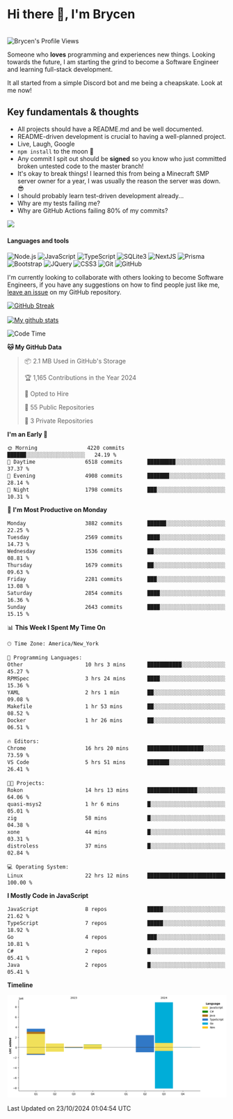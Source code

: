 # Hi there 👋, I'm Brycen

<br>
<img src="https://komarev.com/ghpvc/?username=BrycensRanch" alt="Brycen's Profile Views" />

Someone who **loves** programming and experiences new things. Looking towards the future, I am starting the grind to become a Software Engineer and learning full-stack development.

It all started from a simple Discord bot and me being a cheapskate. Look at me now!

## Key fundamentals & thoughts

- All projects should have a README.md and be well documented.
- README-driven development is crucial to having a well-planned project.
- Live, Laugh, Google
- `npm install` to the moon 🚀
- Any commit I spit out should be **signed** so you know who just committed broken untested code to the master branch!
- It's okay to break things! I learned this from being a Minecraft SMP server owner for a year, I was usually the reason the server was down. 😎
- I should probably learn test-driven development already...
- Why are my tests failing me?
- Why are GitHub Actions failing 80% of my commits? 

<img src="https://res.cloudinary.com/practicaldev/image/fetch/s--OoBLh7-Q--/c_limit%2Cf_auto%2Cfl_progressive%2Cq_auto%2Cw_880/https://cdn-images-1.medium.com/max/1614/1%2A8BlqJ8lNVZzuRjAg1mZ50w.png" height="400"/>

<h4>Languages and tools</h4>
<p>
  <img src="https://img.shields.io/badge/node.js%20-%2343853D.svg?&style=for-the-badge&logo=node.js&logoColor=white" alt="Node.js" />
  <img src="https://img.shields.io/badge/javascript%20-%23323330.svg?&style=for-the-badge&logo=javascript&logoColor=%23F7DF1E" alt="JavaScript" />
  <img src="https://img.shields.io/badge/typescript%20-%23323330.svg?&style=for-the-badge&logo=typescript&logoColor=#3467eb" alt="TypeScript" />
  <img src="https://img.shields.io/badge/sqlite3%20-%23323330.svg?&style=for-the-badge&logo=sqlite&logoColor=#3467eb" alt="SQLite3" />
  <img src="https://img.shields.io/badge/Next.JS%20-%23323330.svg?&style=for-the-badge&logo=next.js&logoColor=#3467eb" alt="NextJS" />
  <img src="https://img.shields.io/badge/Prisma%20-%23323330.svg?&style=for-the-badge&logo=prisma&logoColor=#3467eb" alt="Prisma" />
  <img src="https://img.shields.io/badge/bootstrap%20-%23323330.svg?&style=for-the-badge&logo=bootstrap" alt="Bootstrap" />
  <img src="https://img.shields.io/badge/jquery%20-%23323330.svg?&style=for-the-badge&logo=jquery" alt="JQuery" />
  <img src="https://img.shields.io/badge/css3%20-%23323330.svg?&style=for-the-badge&logo=css3" alt="CSS3" />
  <img src="https://img.shields.io/badge/git%20-%23323330.svg?&style=for-the-badge&logo=git" alt="Git" />
  <img src="https://img.shields.io/badge/github%20-%23323330.svg?&style=for-the-badge&logo=github" alt="GitHub" />
</p>

 I'm currently looking to collaborate with others looking to become Software Engineers, if you have any suggestions on how to find people just like me, [leave an issue](https://github.com/BrycensRanch/BrycensRanch/issues/new) on my GitHub repository.
 
 <p><a href="https://git.io/streak-stats"><img src="https://streak-stats.demolab.com?user=BrycensRanch&amp;theme=dark&amp;hide_border=true&amp;fire=EB5454&amp;ring=0CEB19" alt="GitHub Streak"></a></p>

<a href="https://github.com/anuraghazra/github-readme-stats">
  <img align="center" src="https://github-readme-stats.anuraghazra1.vercel.app/api?username=BrycensRanch&show_icons=true&line_height=27&include_all_commits=true" alt="My github stats" />
</a>

<!--START_SECTION:waka-->
![Code Time](http://img.shields.io/badge/Code%20Time-1%2C053%20hrs%2043%20mins-blue)

**🐱 My GitHub Data** 

> 📦 2.1 MB Used in GitHub's Storage 
 > 
> 🏆 1,165 Contributions in the Year 2024
 > 
> 💼 Opted to Hire
 > 
> 📜 55 Public Repositories 
 > 
> 🔑 3 Private Repositories 
 > 
**I'm an Early 🐤** 

```text
🌞 Morning                4220 commits        ██████░░░░░░░░░░░░░░░░░░░   24.19 % 
🌆 Daytime                6518 commits        █████████░░░░░░░░░░░░░░░░   37.37 % 
🌃 Evening                4908 commits        ███████░░░░░░░░░░░░░░░░░░   28.14 % 
🌙 Night                  1798 commits        ███░░░░░░░░░░░░░░░░░░░░░░   10.31 % 
```
📅 **I'm Most Productive on Monday** 

```text
Monday                   3882 commits        ██████░░░░░░░░░░░░░░░░░░░   22.25 % 
Tuesday                  2569 commits        ████░░░░░░░░░░░░░░░░░░░░░   14.73 % 
Wednesday                1536 commits        ██░░░░░░░░░░░░░░░░░░░░░░░   08.81 % 
Thursday                 1679 commits        ██░░░░░░░░░░░░░░░░░░░░░░░   09.63 % 
Friday                   2281 commits        ███░░░░░░░░░░░░░░░░░░░░░░   13.08 % 
Saturday                 2854 commits        ████░░░░░░░░░░░░░░░░░░░░░   16.36 % 
Sunday                   2643 commits        ████░░░░░░░░░░░░░░░░░░░░░   15.15 % 
```


📊 **This Week I Spent My Time On** 

```text
🕑︎ Time Zone: America/New_York

💬 Programming Languages: 
Other                    10 hrs 3 mins       ███████████░░░░░░░░░░░░░░   45.27 % 
RPMSpec                  3 hrs 24 mins       ████░░░░░░░░░░░░░░░░░░░░░   15.36 % 
YAML                     2 hrs 1 min         ██░░░░░░░░░░░░░░░░░░░░░░░   09.08 % 
Makefile                 1 hr 53 mins        ██░░░░░░░░░░░░░░░░░░░░░░░   08.52 % 
Docker                   1 hr 26 mins        ██░░░░░░░░░░░░░░░░░░░░░░░   06.51 % 

🔥 Editors: 
Chrome                   16 hrs 20 mins      ██████████████████░░░░░░░   73.59 % 
VS Code                  5 hrs 51 mins       ███████░░░░░░░░░░░░░░░░░░   26.41 % 

🐱‍💻 Projects: 
Rokon                    14 hrs 13 mins      ████████████████░░░░░░░░░   64.06 % 
quasi-msys2              1 hr 6 mins         █░░░░░░░░░░░░░░░░░░░░░░░░   05.01 % 
zig                      58 mins             █░░░░░░░░░░░░░░░░░░░░░░░░   04.38 % 
xone                     44 mins             █░░░░░░░░░░░░░░░░░░░░░░░░   03.31 % 
distroless               37 mins             █░░░░░░░░░░░░░░░░░░░░░░░░   02.84 % 

💻 Operating System: 
Linux                    22 hrs 12 mins      █████████████████████████   100.00 % 
```

**I Mostly Code in JavaScript** 

```text
JavaScript               8 repos             █████░░░░░░░░░░░░░░░░░░░░   21.62 % 
TypeScript               7 repos             █████░░░░░░░░░░░░░░░░░░░░   18.92 % 
Go                       4 repos             ███░░░░░░░░░░░░░░░░░░░░░░   10.81 % 
C#                       2 repos             █░░░░░░░░░░░░░░░░░░░░░░░░   05.41 % 
Java                     2 repos             █░░░░░░░░░░░░░░░░░░░░░░░░   05.41 % 
```



**Timeline**

![Lines of Code chart](https://raw.githubusercontent.com/BrycensRanch/BrycensRanch/main/assets/bar_graph.png)


 Last Updated on 23/10/2024 01:04:54 UTC
<!--END_SECTION:waka-->

<!--
**BrycensRanch/BrycensRanch** is a ✨ _special_ ✨ repository because its `README.md` (this file) appears on your GitHub profile.

Here are some ideas to get you started:

- 🔭 I’m currently working on ...
- 🌱 I’m currently learning ...
- 👯 I’m looking to collaborate on ...
- 🤔 I’m looking for help with ...
- 💬 Ask me about ...
- 📫 How to reach me: ...
- 😄 Pronouns: ...
- ⚡ Fun fact: ...
-->
